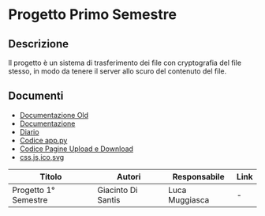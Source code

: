 # Progetto Primo Semestre

## Descrizione
Il progetto è un sistema di trasferimento dei file con cryptografia del file stesso,
in modo da tenere il server allo scuro del contenuto del file.

## Documenti
- [Documentazione Old](Documenti/DocumentazioneCompleta.md)
- [Documentazione](Documenti/DocumentazioneGiacintoDiSantis.pdf)
- [Diario](Documenti/Diari)
- [Codice app.py](Documenti/app.py)
- [Codice Pagine Upload e Download](Documenti/templates)
- [css,js,ico,svg](Documenti/static)



| Titolo | Autori | Responsabile | Link |
| ------ | ------ | ------------ | ---- |
| Progetto 1° Semestre | Giacinto Di Santis | Luca Muggiasca | - |
